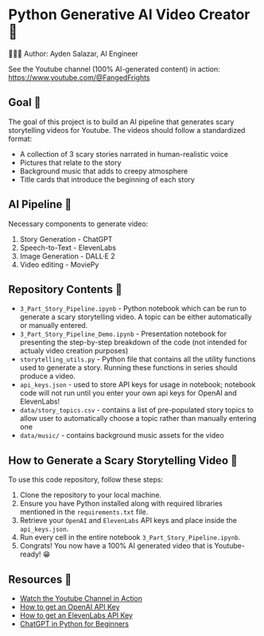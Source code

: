 # Python Generative AI Video Creator 🦇

👨🏾‍💻 Author: Ayden Salazar, AI Engineer

See the Youtube channel (100% AI-generated content) in action: https://www.youtube.com/@FangedFrights

## Goal 🎯
The goal of this project is to build an AI pipeline that generates scary storytelling videos for Youtube. The videos should follow a standardized format:

- A collection of 3 scary stories narrated in human-realistic voice
- Pictures that relate to the story
- Background music that adds to creepy atmosphere
- Title cards that introduce the beginning of each story

## AI Pipeline 🤖

Necessary components to generate video:

1. Story Generation - ChatGPT
2. Speech-to-Text - ElevenLabs
3. Image Generation - DALL·E 2
4. Video editing - MoviePy

## Repository Contents 📂

- `3_Part_Story_Pipeline.ipynb` - Python notebook which can be run to generate a scary storytelling video. A topic can be either automatically or manually entered. 
- `3_Part_Story_Pipeline_Demo.ipynb` - Presentation notebook for presenting the step-by-step breakdown of the code (not intended for actualy video creation purposes)
- `storytelling_utils.py` - Python file that contains all the utility functions used to generate a story. Running these functions in series should produce a video. 
- `api_keys.json` - used to store API keys for usage in notebook; notebook code will not run until you enter your own api keys for OpenAI and ElevenLabs! 
- `data/story_topics.csv` - contains a list of pre-populated story topics to allow user to automatically choose a topic rather than manually entering one 
- `data/music/` - contains background music assets for the video

## How to Generate a Scary Storytelling Video 🚀
To use this code repository, follow these steps:

1. Clone the repository to your local machine.
2. Ensure you have Python installed along with required libraries mentioned in the `requirements.txt` file.
3. Retrieve your `OpenAI` and `ElevenLabs` API keys and place inside the `api_keys.json`. 
4. Run every cell in the entire notebook `3_Part_Story_Pipeline.ipynb`.
5. Congrats! You now have a 100% AI generated video that is Youtube-ready! 😁

## Resources 🔗
- [Watch the Youtube Channel in Action](https://www.youtube.com/@FangedFrights)
- [How to get an OpenAI API Key](https://www.maisieai.com/help/how-to-get-an-openai-api-key-for-chatgpt)
- [How to get an ElevenLabs API Key](https://github.com/AndrewCPU/elevenlabs-api)
- [ChatGPT in Python for Beginners](https://www.youtube.com/watch?v=pGOyw_M1mNE&t=139s&ab_channel=TheAIAdvantage)






